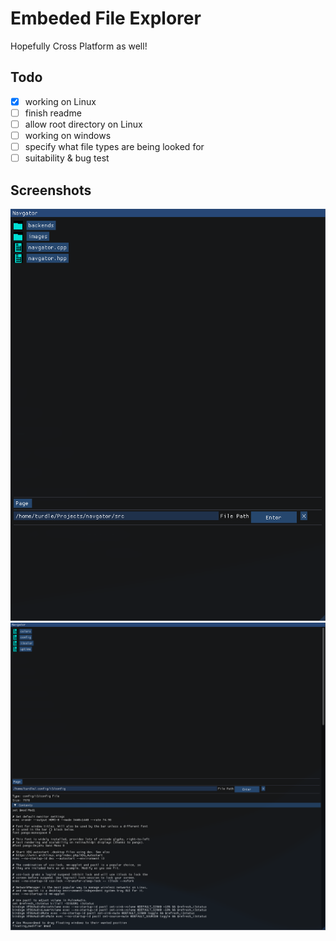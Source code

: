 # Embeded File Explorer
Hopefully Cross Platform as well!

## Todo

- [x] working on Linux
- [ ] finish readme
- [ ] allow root directory on Linux
- [ ] working on windows
- [ ] specify what file types are being looked for
- [ ] suitability & bug test

## Screenshots

![screen shot of navgator](/page/screenshot.png)
![another screenshot](/page/screenshot2.png)

